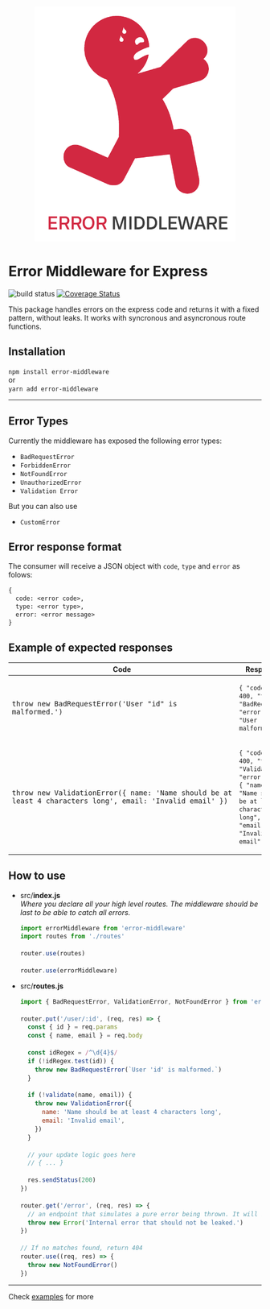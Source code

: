 <p align="center">
  <img src="./em.png">
</p>

# Error Middleware for Express

![build status](https://img.shields.io/circleci/project/github/gabrielsiedler/error-middleware.svg 'Build status')
[![Coverage Status](https://coveralls.io/repos/github/gabrielsiedler/error-middleware/badge.svg?branch=master)](https://coveralls.io/github/gabrielsiedler/error-middleware?branch=master)

This package handles errors on the express code and returns it with a fixed pattern, without leaks. It works with syncronous and asyncronous route functions.

## Installation

`npm install error-middleware`<br/>
or<br/>
`yarn add error-middleware`

---

## Error Types

Currently the middleware has exposed the following error types:

- `BadRequestError`
- `ForbiddenError`
- `NotFoundError`
- `UnauthorizedError`
- `Validation Error`

But you can also use

- `CustomError`

## Error response format

The consumer will receive a JSON object with `code`, `type` and `error` as folows:

```
{
  code: <error code>,
  type: <error type>,
  error: <error message>
}
```

## Example of expected responses

| Code                                                                                                                          | Response                                                                                                                                                              |
| ----------------------------------------------------------------------------------------------------------------------------- | --------------------------------------------------------------------------------------------------------------------------------------------------------------------- |
| <pre lang="js">throw new BadRequestError('User "id" is malformed.')</pre>                                                     | <pre lang="json"><code>{ "code": 400, "type": "BadRequest", "error": "User 'id' is malformed." }</code></pre>                                                         |
| <pre lang="js">throw new ValidationError({ name: 'Name should be at least 4 characters long', email: 'Invalid email' })</pre> | <pre lang="json"><code>{ "code": 400, "type": "Validation", "error": { "name": "Name should be at least 4 characters long", "email": "Invalid email" } }</code></pre> |

## How to use

- src/**index.js**<br />
  _Where you declare all your high level routes. The middleware should be last to be able to catch all errors._

  ```js
  import errorMiddleware from 'error-middleware'
  import routes from './routes'

  router.use(routes)

  router.use(errorMiddleware)
  ```

- src/**routes.js**

  ```js
  import { BadRequestError, ValidationError, NotFoundError } from 'error-middleware/errors'

  router.put('/user/:id', (req, res) => {
    const { id } = req.params
    const { name, email } = req.body

    const idRegex = /^\d{4}$/
    if (!idRegex.test(id)) {
      throw new BadRequestError(`User 'id' is malformed.`)
    }

    if (!validate(name, email)) {
      throw new ValidationError({
        name: 'Name should be at least 4 characters long',
        email: 'Invalid email',
      })
    }

    // your update logic goes here
    // { ... }

    res.sendStatus(200)
  })

  router.get('/error', (req, res) => {
    // an endpoint that simulates a pure error being thrown. It will be translated to InternalError and all its content will not be leaked.
    throw new Error('Internal error that should not be leaked.')
  })

  // If no matches found, return 404
  router.use((req, res) => {
    throw new NotFoundError()
  })
  ```

---

Check [examples](./examples/simple-server) for more
